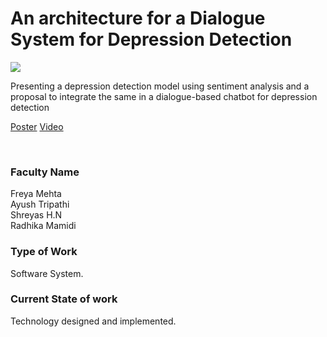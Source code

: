 # An architecture for a Dialogue System for Depression Detection

![](https://i.imgur.com/U5jW0Po.png)

Presenting a depression detection model using sentiment analysis and a proposal to integrate the same in a dialogue-based chatbot for depression detection

[Poster](05.%20An%20architecture%20for%20a%20Dialogue%20System%20for%20Depression%20Detection.pdf)
[Video](https://youtu.be/HpcbwhFus6o)

<br>


### Faculty Name

Freya Mehta<br>
Ayush Tripathi<br>
Shreyas H.N<br>
Radhika Mamidi


### Type of Work

Software System.


### Current State of work

Technology designed and implemented.
